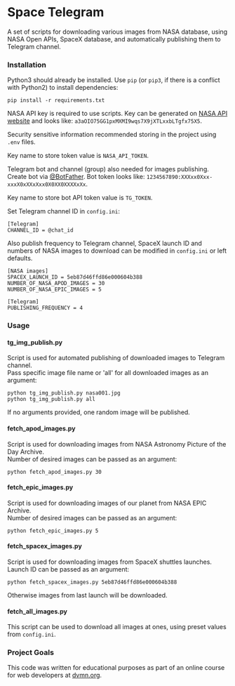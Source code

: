 # Space Telegram

A set of scripts for downloading various images from NASA database, using NASA Open APIs, SpaceX database, and automatically publishing them to Telegram channel.

### Installation

Python3 should already be installed. 
Use `pip` (or `pip3`, if there is a conflict with Python2) to install dependencies:
```
pip install -r requirements.txt
```

NASA API key is required to use scripts. Key can be generated on [NASA API website](https://api.nasa.gov/) and looks like: `a3aOIO75GG1pxMXMI9wqs7X9jXTLxxbLTgfx75X5`.

Security sensitive information recommended storing in the project using `.env` files.

Key name to store token value is `NASA_API_TOKEN`.

Telegram bot and channel (group) also needed for images publishing. Create bot via [@BotFather](https://t.me/BotFather). Bot token looks like: `1234567890:XXXxx0Xxx-xxxX0xXXxXxx0X0XX0XXXXxXx`.

Key name to store bot API token value is `TG_TOKEN`.

Set Telegram channel ID in `config.ini`:
```
[Telegram]
CHANNEL_ID = @chat_id
```

Also publish frequency to Telegram channel, SpaceX launch ID and numbers of NASA images to download can be modified in `config.ini` or left defaults.
```
[NASA images]
SPACEX_LAUNCH_ID = 5eb87d46ffd86e000604b388
NUMBER_OF_NASA_APOD_IMAGES = 30
NUMBER_OF_NASA_EPIC_IMAGES = 5

[Telegram]
PUBLISHING_FREQUENCY = 4
```

### Usage

#### tg_img_publish.py

Script is used for automated publishing of downloaded images to Telegram channel.  
Pass specific image file name or 'all' for all downloaded images as an argument:
```
python tg_img_publish.py nasa001.jpg
python tg_img_publish.py all
```
If no arguments provided, one random image will be published.

#### fetch_apod_images.py

Script is used for downloading images from NASA Astronomy Picture of the Day Archive.  
Number of desired images can be passed as an argument:
```
python fetch_apod_images.py 30
```

#### fetch_epic_images.py

Script is used for downloading images of our planet from NASA EPIC Archive.  
Number of desired images can be passed as an argument:
```
python fetch_epic_images.py 5
```

#### fetch_spacex_images.py

Script is used for downloading images from SpaceX shuttles launches.  
Launch ID can be passed as an argument:
```
python fetch_spacex_images.py 5eb87d46ffd86e000604b388
```
Otherwise images from last launch will be downloaded.

#### fetch_all_images.py
This script can be used to download all images at ones, using preset values from `config.ini`.

### Project Goals

This code was written for educational purposes as part of an online course for web developers at [dvmn.org](https://dvmn.org/). 
 
